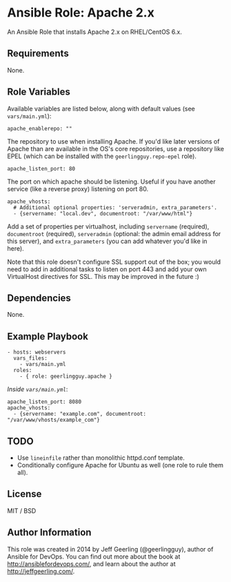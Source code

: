 # Ansible Role: Apache 2.x

An Ansible Role that installs Apache 2.x on RHEL/CentOS 6.x.

## Requirements

None.

## Role Variables

Available variables are listed below, along with default values (see `vars/main.yml`):

    apache_enablerepo: ""

The repository to use when installing Apache. If you'd like later versions of Apache than are available in the OS's core repositories, use a repository like EPEL (which can be installed with the `geerlingguy.repo-epel` role).

    apache_listen_port: 80

The port on which apache should be listening. Useful if you have another service (like a reverse proxy) listening on port 80.

    apache_vhosts:
      # Additional optional properties: 'serveradmin, extra_parameters'.
      - {servername: "local.dev", documentroot: "/var/www/html"}

Add a set of properties per virtualhost, including `servername` (required), `documentroot` (required), `serveradmin` (optional: the admin email address for this server), and `extra_parameters` (you can add whatever you'd like in here).

Note that this role doesn't configure SSL support out of the box; you would need to add in additional tasks to listen on port 443 and add your own VirtualHost directives for SSL. This may be improved in the future :)

## Dependencies

None.

## Example Playbook

    - hosts: webservers
      vars_files:
        - vars/main.yml
      roles:
        - { role: geerlingguy.apache }

*Inside `vars/main.yml`*:

    apache_listen_port: 8080
    apache_vhosts:
      - {servername: "example.com", documentroot: "/var/www/vhosts/example_com"}

## TODO

  - Use `lineinfile` rather than monolithic httpd.conf template.
  - Conditionally configure Apache for Ubuntu as well (one role to rule them all).

## License

MIT / BSD

## Author Information

This role was created in 2014 by Jeff Geerling (@geerlingguy), author of Ansible for DevOps. You can find out more about the book at http://ansiblefordevops.com/, and learn about the author at http://jeffgeerling.com/.
